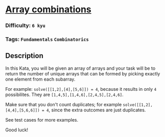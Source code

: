 # [Array combinations](https://www.codewars.com/kata/59e66e48fc3c499ec5000103)

### Difficulty: `6 kyu`

### Tags: `Fundamentals` `Combinatorics`

## Description

In this Kata, you will be given an array of arrays and your task will be to return the number of unique arrays that can be formed by picking exactly one element from each subarray.

For example: `solve([[1,2],[4],[5,6]]) = 4`, because it results in only `4` possibilites. They are `[1,4,5],[1,4,6],[2,4,5],[2,4,6]`.

Make sure that you don't count duplicates; for example `solve([[1,2],[4,4],[5,6,6]]) = 4`, since the extra outcomes are just duplicates.

See test cases for more examples.

Good luck!